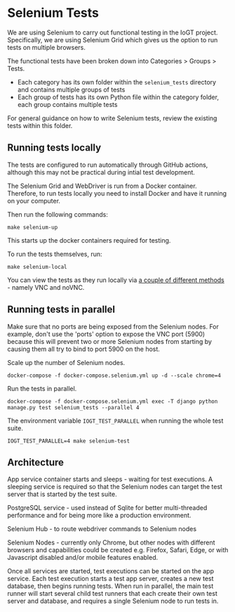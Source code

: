 # Selenium Tests

We are using Selenium to carry out functional testing in the IoGT project. Specifically, we are using Selenium Grid which gives us the option to run tests on multiple browsers.

The functional tests have been broken down into Categories > Groups > Tests.

- Each category has its own folder within the `selenium_tests` directory and contains multiple groups of tests
- Each group of tests has its own Python file within the category folder, each group contains multiple tests

For general guidance on how to write Selenium tests, review the existing tests within this folder.

## Running tests locally

The tests are configured to run automatically through GitHub actions, although this may not be practical during intial test development.

The Selenium Grid and WebDriver is run from a Docker container. Therefore, to run tests locally you need to install Docker and have it running on your computer.

Then run the following commands:
```
make selenium-up
```
This starts up the docker containers required for testing.

To run the tests themselves, run:
```
make selenium-local
```

You can view the tests as they run locally via [a couple of different methods][1] - namely VNC and noVNC.

## Running tests in parallel

Make sure that no ports are being exposed from the Selenium nodes. For example, don't use the 'ports' option to expose the VNC port (5900) because this will prevent two or more Selenium nodes from starting by causing them all try to bind to port 5900 on the host.

Scale up the number of Selenium nodes.
```
docker-compose -f docker-compose.selenium.yml up -d --scale chrome=4
```

Run the tests in parallel.
```
docker-compose -f docker-compose.selenium.yml exec -T django python manage.py test selenium_tests --parallel 4
```

The environment variable `IOGT_TEST_PARALLEL` when running the whole test suite.
```
IOGT_TEST_PARALLEL=4 make selenium-test
```

## Architecture

App service container starts and sleeps - waiting for test executions. A sleeping service is required so that the Selenium nodes can target the test server that is started by the test suite.

PostgreSQL service - used instead of Sqlite for better multi-threaded performance and for being more like a production environment.

Selenium Hub - to route webdriver commands to Selenium nodes

Selenium Nodes - currently only Chrome, but other nodes with different browsers and capabilities could be created e.g. Firefox, Safari, Edge, or with Javascript disabled and/or mobile features enabled.

Once all services are started, test executions can be started on the app service. Each test execution starts a test app server, creates a new test database, then begins running tests. When run in parallel, the main test runner will start several child test runners that each create their own test server and database, and requires a single Selenium node to run tests in.


[1]: https://github.com/SeleniumHQ/docker-selenium#debugging
